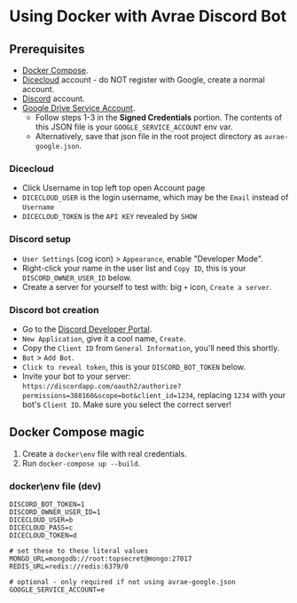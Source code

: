 # Using Docker with Avrae Discord Bot

## Prerequisites

- [Docker Compose](https://docs.docker.com/compose/install/).
- [Dicecloud](https://www.dicecloud.com) account - do NOT register with Google, create a normal account.
- [Discord](https://discordapp.com/) account.
- [Google Drive Service Account](https://gspread.readthedocs.io/en/latest/oauth2.html#using-signed-credentials).
    - Follow steps 1-3 in the **Signed Credentials** portion. The contents of this JSON file is your `GOOGLE_SERVICE_ACCOUNT` env var.
    - Alternatively, save that json file in the root project directory as `avrae-google.json`.

### Dicecloud
- Click Username in top left top open Account page
- `DICECLOUD_USER` is the login username, which may be the `Email` instead of `Username`
- `DICECLOUD_TOKEN` is the `API KEY` revealed by `SHOW`

### Discord setup

- `User Settings` (cog icon) > `Appearance`, enable "Developer Mode".
- Right-click your name in the user list and `Copy ID`, this is your `DISCORD_OWNER_USER_ID` below.
- Create a server for yourself to test with: big `+` icon, `Create a server`.

### Discord bot creation

- Go to the [Discord Developer Portal](https://discordapp.com/developers/).
- `New Application`, give it a cool name, `Create`.
- Copy the `Client ID` from `General Information`, you'll need this shortly.
- `Bot` > `Add Bot`.
- `Click to reveal token`, this is your `DISCORD_BOT_TOKEN` below.
- Invite your bot to your server: `https://discordapp.com/oauth2/authorize?permissions=388160&scope=bot&client_id=1234`, replacing `1234` with your bot's `Client ID`. Make sure you select the correct server!

## Docker Compose magic

1. Create a `docker\env` file with real credentials.
2. Run `docker-compose up --build`.

### docker\env file (dev)

    DISCORD_BOT_TOKEN=1
    DISCORD_OWNER_USER_ID=1
    DICECLOUD_USER=b
    DICECLOUD_PASS=c
    DICECLOUD_TOKEN=d

    # set these to these literal values
    MONGO_URL=mongodb://root:topsecret@mongo:27017
    REDIS_URL=redis://redis:6379/0
    
    # optional - only required if not using avrae-google.json 
    GOOGLE_SERVICE_ACCOUNT=e
